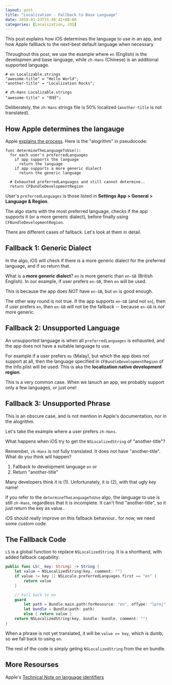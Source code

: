 ```yaml
---
layout: post
title: "Localization - Fallback to Base Language"
date: 2018-01-23T15:49:41+08:00
categories: [Localization, iOS]
---
```


This post explains how iOS determines the language to use in an app, and how Apple fallback to the next-best default language when necessary.

Throughout this post, we use the example where `en` (English) is the developmen and base language, while `zh-Hans` (Chinese) is an additional supported language.

```
# en Localizable.strings
"awesome-title" = "Hello World";
"another-title" = "Localization Rocks";
```

```
# zh-Hans Localizable.strings
"awesome-title" = "你好";
```

Deliberately, the `zh-Hans` strings file is 50% localized (`another-title` is not translated).

## How Apple determines the langauge

Apple [explains the process](https://developer.apple.com/library/content/qa/qa1828/_index.html). Here is the "alogrithm" in pseudocode:

```
func determineTheLanguageToUse():
  for each user's preferredLanguages
    if app supports the language
      return the language
    if app supports a more generic dialect
      return the generic language

  # Exhausted preferredLanguages and still cannot determine..
  return CFBundleDevelopmentRegion
```

User's `preferredLanguages` is those listed in **Settings App > General > Language & Region**.

The algo starts with the most preferred language, checks if the app supports it (or a more generic dialect), before finally using `CFBundleDevelopmentRegion`.

There are different cases of fallback. Let's look at them in detail.

## Fallback 1: Generic Dialect

In the algo, iOS will check if there is a more generic dialect for the preferred language, and if so return that.

What is a **more generic dialect**? `en` is more generic than `en-GB` (British English). In our example, if user prefers `en-GB`, then `en` will be used.

This is because the app does NOT have `en-GB`, but `en` is good enough.

The other way round is not true. If the app supports `en-GB` (and not `en`), then if user prefers `en`, then `en-GB` will not be the fallback -- because `en-GB` is _not_ more generic.

## Fallback 2: Unsupported Language

An unsupported language is when all `preferredLanguages` is exhausted, and the app does not have a suitable language to use.

For example if a user prefers `ms` (Malay), but which the app does not support at all, then the language specified in `CFBundleDevelopmentRegion` of the Info.plist will be used. This is aka the **localization native development region**.

This is a very common case. When we lanuch an app, we probably support only a few languages, or just one!

## Fallback 3: Unsupported Phrase

This is an obscure case, and is not mention in Apple's documentation, nor in the alogrithm.

Let's take the example where a user prefers `zh-Hans`.

What happens when iOS try to get the `NSLocalizedString` of "another-title"?

Remember, `zh-Hans` is not fully translated. It does not have "another-title". What do you think will happen?

1. Fallback to development language `en` or
2. Return "another-title"

Many developers think it is (1). Unfortunately, it is (2), with that ugly key name!

If you refer to the `determineTheLanguageToUse` algo, the language to use is still `zh-Hans`, regardless that it is incomplete. It can't find "another-title", so it just return the key as value..

iOS should really improve on this fallback behaviour.. for now, we need some custom code.

## The Fallback Code

`LS` is a global function to replace `NSLocalizedString`. It is a shorthand, with added fallback capability:

```swift
public func LS(_ key: String) -> String {
    let value = NSLocalizedString(key, comment: "")
    if value != key || NSLocale.preferredLanguages.first == "en" {
        return value
    }

    // Fall back to en
    guard
        let path = Bundle.main.path(forResource: "en", ofType: "lproj"),
        let bundle = Bundle(path: path)
        else { return value }
    return NSLocalizedString(key, bundle: bundle, comment: "")
}
```

When a phrase is not yet translated, it will be `value == key`, which is dumb, so we fall back to using `en`.

The rest of the code is simply geting `NSLocalizedString` from the en bundle.

## More Resourses

Apple's [Technical Note on language identifiers](https://developer.apple.com/library/content/technotes/tn2418/_index.html)